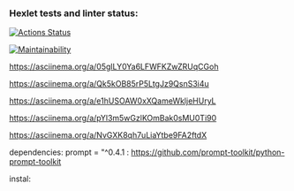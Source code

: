 ### Hexlet tests and linter status:
[![Actions Status](https://github.com/Zent7/python-project-49/actions/workflows/hexlet-check.yml/badge.svg)](https://github.com/Zent7/python-project-49/actions)

[![Maintainability](https://api.codeclimate.com/v1/badges/4af4bb6100ccee2fad91/maintainability)](https://codeclimate.com/github/Zent7/python-project-49/maintainability)

https://asciinema.org/a/05glLY0Ya6LFWFKZwZRUqCGoh

https://asciinema.org/a/Qk5kOB85rP5LtgJz9QsnS3i4u

https://asciinema.org/a/e1hUSOAW0xXQameWkljeHUryL

https://asciinema.org/a/pYl3m5wGzlKOmBak0sMU0Ti90

https://asciinema.org/a/NvGXK8qh7uLiaYtbe9FA2ftdX

dependencies:
prompt = "^0.4.1 :  https://github.com/prompt-toolkit/python-prompt-toolkit

instal: